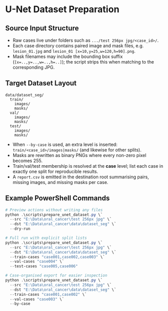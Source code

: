 # U-Net Dataset Preparation

## Source Input Structure
- Raw cases live under folders such as `.../test 256px jpg/<case_id>/`.
- Each case directory contains paired image and mask files, e.g. `lesion_01.jpg` and `lesion_01 [x=10,y=25,w=120,h=90].png`.
- Mask filenames may include the bounding box suffix (`[x=..,y=..,w=..,h=..]`); the script strips this when matching to the corresponding JPG.

## Target Dataset Layout
```
data/dataset_seg/
  train/
    images/
    masks/
  val/
    images/
    masks/
  test/
    images/
    masks/
```
- When `--by-case` is used, an extra level is inserted: `train/<case_id>/images|masks/` (and likewise for other splits).
- Masks are rewritten as binary PNGs where every non-zero pixel becomes 255.
- Train/val/test membership is resolved at the **case** level; list each case in exactly one split for reproducible results.
- A `report.csv` is emitted in the destination root summarising pairs, missing images, and missing masks per case.

## Example PowerShell Commands
```powershell
# Preview actions without writing any files
python .\scripts\prepare_unet_dataset.py \`
  --src "E:\Data\oral_cancer\test 256px jpg" \`
  --dst "E:\Data\oral_cancer\data\dataset_seg" \`
  --dry-run

# Full run with explicit split lists
python .\scripts\prepare_unet_dataset.py \`
  --src "E:\Data\oral_cancer\test 256px jpg" \`
  --dst "E:\Data\oral_cancer\data\dataset_seg" \`
  --train-cases "case001,case002,case003" \`
  --val-cases "case004" \`
  --test-cases "case005,case006"

# Case-organised export for easier inspection
python .\scripts\prepare_unet_dataset.py \`
  --src "E:\Data\oral_cancer\test 256px jpg" \`
  --dst "E:\Data\oral_cancer\data\dataset_seg" \`
  --train-cases "case001,case002" \`
  --val-cases "case003" \`
  --by-case
```
